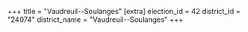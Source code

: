 +++
title = "Vaudreuil--Soulanges"
[extra]
election_id = 42
district_id = "24074"
district_name = "Vaudreuil--Soulanges"
+++
